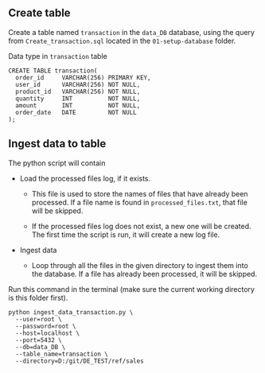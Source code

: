 ## Create table

Create a table named `transaction` in the `data_DB` database, using the query from `Create_transaction.sql` located in the  `01-setup-database` folder.

Data type in `transaction` table
```
CREATE TABLE transaction(
  order_id     VARCHAR(256) PRIMARY KEY,
  user_id      VARCHAR(256) NOT NULL, 
  product_id   VARCHAR(256) NOT NULL,
  quantity     INT          NOT NULL, 
  amount       INT          NOT NULL,
  order_date   DATE         NOT NULL
);
```

## Ingest data to table
The python script will contain
- Load the processed files log, if it exists.

  - This file is used to store the names of files that have already been processed. If a file name is found in `processed_files.txt`, that file will be skipped.

  - If the processed files log does not exist, a new one will be created. The first time the script is run, it will create a new log file.
 
- Ingest data

  - Loop through all the files in the given directory to ingest them into the database. If a file has already been processed, it will be skipped.

Run this command in the terminal (make sure the current working directory is this folder first).

```
python ingest_data_transaction.py \
  --user=root \
  --password=root \
  --host=localhost \
  --port=5432 \
  --db=data_DB \
  --table_name=transaction \
  --directory=D:/git/DE_TEST/ref/sales
```
